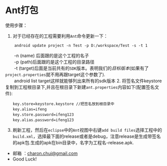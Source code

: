 Ant打包
=======================
使用步骤：    
1. 对于已经存在的工程需要利用`Ant`命令更新一下：   
```
    android update project -n Test -p D:/workspace/Test -s -t 1 
```
　　-n (name) 后面跟的是这个工程的名子  
　　-p (path)后面跟的是这个工程的目录路径                 
　　-t (target)后面是当前共有的`SDK`版本。表明我们的*目标版本*(如果有了`project.properties`就不用再跟target这个参数了).    
　　android list target这样就能够列出来所有的sdk版本
2. 将签名文件keystore复制到工程根目录下,并且在根目录下新建`ant.properties`内容如下(配置签名文件):
```
　　key.store=keystore.keystore //把签名放到根目录中   
　　key.alias=ifeng
　　key.store.password=ifeng123
　　key.alias.password=ifeng123
```

3. 刷新工程，然后在`eclipse`中的`Ant`视图中右键`add build files`选择工程中的`build.xml`，选择最下面的release或者是debug，注意release是生成带签名的apk包.生成的apk在bin目录中，名字为工程名-release.apk.

- 邮箱 ：charon.chui@gmail.com  
- Good Luck! 
